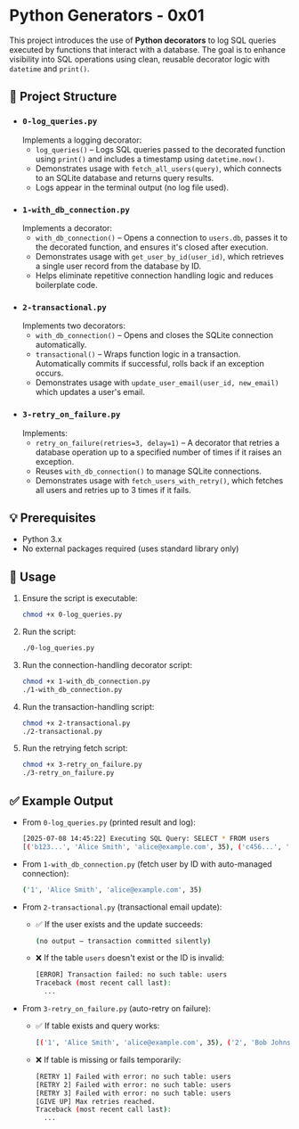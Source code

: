 
# Python Generators - 0x01

This project introduces the use of **Python decorators** to log SQL queries executed by functions that interact with a database. The goal is to enhance visibility into SQL operations using clean, reusable decorator logic with `datetime` and `print()`.

## 📁 Project Structure

- ### `0-log_queries.py`  
  Implements a logging decorator:
  - `log_queries()` – Logs SQL queries passed to the decorated function using `print()` and includes a timestamp using `datetime.now()`.
  - Demonstrates usage with `fetch_all_users(query)`, which connects to an SQLite database and returns query results.
  - Logs appear in the terminal output (no log file used).
- ### `1-with_db_connection.py`  
  Implements a decorator:
  - `with_db_connection()` – Opens a connection to `users.db`, passes it to the decorated function, and ensures it's closed after execution.
  - Demonstrates usage with `get_user_by_id(user_id)`, which retrieves a single user record from the database by ID.
  - Helps eliminate repetitive connection handling logic and reduces boilerplate code.
- ### `2-transactional.py`  
  Implements two decorators:
  - `with_db_connection()` – Opens and closes the SQLite connection automatically.
  - `transactional()` – Wraps function logic in a transaction. Automatically commits if successful, rolls back if an exception occurs.
  - Demonstrates usage with `update_user_email(user_id, new_email)` which updates a user's email.
- ### `3-retry_on_failure.py`  
  Implements:
  - `retry_on_failure(retries=3, delay=1)` – A decorator that retries a database operation up to a specified number of times if it raises an exception.
  - Reuses `with_db_connection()` to manage SQLite connections.
  - Demonstrates usage with `fetch_users_with_retry()`, which fetches all users and retries up to 3 times if it fails.

## 💡 Prerequisites

- Python 3.x
- No external packages required (uses standard library only)

## 🚀 Usage

1. Ensure the script is executable:

   ```bash
   chmod +x 0-log_queries.py
   ```

2. Run the script:

   ```bash
   ./0-log_queries.py
   ```
3. Run the connection-handling decorator script:

   ```bash
   chmod +x 1-with_db_connection.py
   ./1-with_db_connection.py
   ```

4. Run the transaction-handling script:

   ```bash
   chmod +x 2-transactional.py
   ./2-transactional.py
   ```

5. Run the retrying fetch script:

   ```bash
   chmod +x 3-retry_on_failure.py
   ./3-retry_on_failure.py
   ```

## ✅ Example Output

* From `0-log_queries.py` (printed result and log):

  ```bash
  [2025-07-08 14:45:22] Executing SQL Query: SELECT * FROM users
  [('b123...', 'Alice Smith', 'alice@example.com', 35), ('c456...', 'Bob Johnson', 'bob@example.com', 42)]
  ```

* From `1-with_db_connection.py` (fetch user by ID with auto-managed connection):

  ```bash
  ('1', 'Alice Smith', 'alice@example.com', 35)
  ```

* From `2-transactional.py` (transactional email update):

  - ✅ If the user exists and the update succeeds:

    ```bash
    (no output — transaction committed silently)
    ```

  - ❌ If the table `users` doesn't exist or the ID is invalid:

    ```bash
    [ERROR] Transaction failed: no such table: users
    Traceback (most recent call last):
      ...
    ```

* From `3-retry_on_failure.py` (auto-retry on failure):

  - ✅ If table exists and query works:

    ```bash
    [('1', 'Alice Smith', 'alice@example.com', 35), ('2', 'Bob Johnson', 'bob@example.com', 42)]
    ```

  - ❌ If table is missing or fails temporarily:

    ```bash
    [RETRY 1] Failed with error: no such table: users
    [RETRY 2] Failed with error: no such table: users
    [RETRY 3] Failed with error: no such table: users
    [GIVE UP] Max retries reached.
    Traceback (most recent call last):
      ...
    ```







